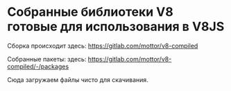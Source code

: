 # Собранные библиотеки V8 готовые для использования в V8JS

Сборка происходит здесь: https://gitlab.com/mottor/v8-compiled

Собранные пакеты: здесь: https://gitlab.com/mottor/v8-compiled/-/packages

Сюда загружаем файлы чисто для скачивания.
